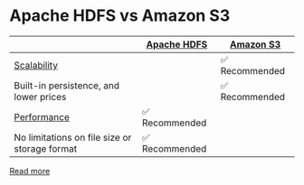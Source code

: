 # Apache HDFS vs Amazon S3

|                                                                       | [Apache HDFS](ApacheHDFS.md)   | [Amazon S3](../11_AWSServices/7_StorageServices/3_ObjectStorageS3/Readme.md) |
|-----------------------------------------------------------------------|--------------------------------|----------------------------------------------------------------------------------|
| [Scalability](../3_DatabaseServices/Glossaries/ScalabilityDB.md)  |                                | :white_check_mark: Recommended                                                   |
| Built-in persistence, and lower prices                                |                                | :white_check_mark: Recommended                                                   |
| [Performance](../0_SystemGlossaries/Scalability/LatencyThroughput.md) | :white_check_mark: Recommended |                                                                                  |
| No limitations on file size or storage format                         | :white_check_mark: Recommended |                                                                                  |

[Read more](https://www.integrate.io/blog/storing-apache-hadoop-data-cloud-hdfs-vs-s3/)
